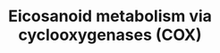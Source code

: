 ---
annotations:
- type: Pathway Ontology
  value: arachidonic acid metabolic pathway
- type: Pathway Ontology
  value: cyclooxygenase mediated pathway of arachidonic acid metabolism
- type: Pathway Ontology
  value: eicosanoid metabolic pathway
- type: Pathway Ontology
  value: eicosanoid signaling pathway via peroxisome proliferator-activated receptor
    gamma
- type: Pathway Ontology
  value: eicosanoid signaling pathway
- type: Pathway Ontology
  value: eicosanoid biosynthetic pathway
- type: Pathway Ontology
  value: eicosanoid biosynthetic pathway
- type: Pathway Ontology
  value: inflammatory response pathway
authors:
- Eoinfahy
- Ryanmiller
- DeSl
- Egonw
- Eweitz
description: This pathway is inspired by the Lipidmaps>Eicosanoids Pathway expended
  pathway display [https://lipidmaps.org/resources/pathways/vanted.php] and extended
  with the top left side of Figure 1 from Dennis and Norris (2015 [https://www.ncbi.nlm.nih.gov/pubmed/26139350]).
  Eicosanoids are a large group of compounds metabolised from arachidonic acid (AA),
  either via cyclooxygenases (COX)[https://www.wikipathways.org/index.php/Pathway:WP4347],
  lipooxygenases(LOX)[https://www.wikipathways.org/index.php/Pathway:WP4348], or cytochrome
  P450 monooxygenases (CYP)[https://www.wikipathways.org/index.php/Pathway:WP4349].
  This pathway visualises the first route, via COX, where additonal colours have been
  used to visualise which conversions are being performed by the same enzymes. Green
  and orange boxes represent receptors, where the orange colour depicts peroxisome-proliferator
  activating receptors (PPARs) potentially activated by the eicosanoids.
last-edited: 2021-05-07
organisms:
- Mus musculus
redirect_from:
- /index.php/Pathway:WP4347
- /instance/WP4347
schema-jsonld:
- '@context': https://schema.org/
  '@id': https://wikipathways.github.io/pathways/WP4347.html
  '@type': Dataset
  creator:
    '@type': Organization
    name: WikiPathways
  description: This pathway is inspired by the Lipidmaps>Eicosanoids Pathway expended
    pathway display [https://lipidmaps.org/resources/pathways/vanted.php] and extended
    with the top left side of Figure 1 from Dennis and Norris (2015 [https://www.ncbi.nlm.nih.gov/pubmed/26139350]).
    Eicosanoids are a large group of compounds metabolised from arachidonic acid (AA),
    either via cyclooxygenases (COX)[https://www.wikipathways.org/index.php/Pathway:WP4347],
    lipooxygenases(LOX)[https://www.wikipathways.org/index.php/Pathway:WP4348], or
    cytochrome P450 monooxygenases (CYP)[https://www.wikipathways.org/index.php/Pathway:WP4349].
    This pathway visualises the first route, via COX, where additonal colours have
    been used to visualise which conversions are being performed by the same enzymes.
    Green and orange boxes represent receptors, where the orange colour depicts peroxisome-proliferator
    activating receptors (PPARs) potentially activated by the eicosanoids.
  keywords:
  - Acox1
  - PGFS
  - PPAR gamma
  - Pla2g4a
  - 11-HETE
  - PPAR delta
  - Dinor-PGD2
  - TP
  - Pla2g5
  - IP
  - Cyp4a12a
  - 15-deoxy-delta-12-PGJ2
  - Cyp4a10
  - PGF2a
  - PGD2
  - PGI2
  - Cyp4a12b
  - Ptges
  - Ptgis
  - 20-hydroxy-PGE2
  - Cyp4f14
  - 20-hydroxy-PGF2a
  - TXB2
  - 15-keto-PGE2
  - DP1
  - PGG2
  - TXA2
  - 11-dehydro-TXB2
  - 15-deoxy-PGA2
  - Tetranor-PGF2a
  - Hpgd
  - Cyp4f18
  - COX-1
  - Acaa1a
  - PGH2
  - Tetranor-PGD2
  - Ptgs2
  - Tbxas1
  - Arachidonic acid
  - Ehhadh
  - Dinor-PGF2a
  - Pla2g6
  - Ptgds
  - AAS
  - PGA2
  - FP
  - Glycerophospholipids
  - Dinor-PGE2
  - delta-12-PGJ2
  - PGJ2
  - DP2
  - Pla2g4b
  - Acox2
  - Acox3
  - Txdh
  - 20-hydroxy-PGD2
  - Ptgs1
  - 12S-HHTrE
  - 15-keto-PGD2
  - PGE2
  - Ptgr1
  - 6-keto-PGE1
  - 15(R)-HETE
  - PGB2
  - Ptgr2
  - Akr1b3
  - 15-deoxy-delta-12-PGD2
  - 15-keto-PGF2a
  - 15(S)-HETE
  - 6-keto-PGF1alpha
  - 13,14-dihydro-
  - Tetranor-PGE2
  license: CC0
  name: Eicosanoid metabolism via cyclooxygenases (COX)
seo: CreativeWork
title: Eicosanoid metabolism via cyclooxygenases (COX)
wpid: WP4347
---